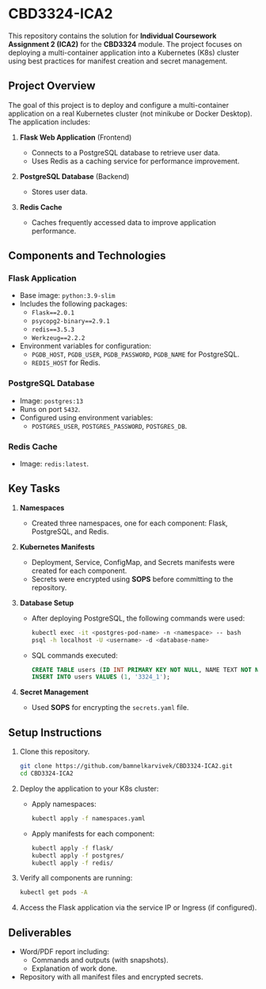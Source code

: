
# CBD3324-ICA2

This repository contains the solution for **Individual Coursework Assignment 2 (ICA2)** for the **CBD3324** module. The project focuses on deploying a multi-container application into a Kubernetes (K8s) cluster using best practices for manifest creation and secret management.

## Project Overview

The goal of this project is to deploy and configure a multi-container application on a real Kubernetes cluster (not minikube or Docker Desktop). The application includes:

1. **Flask Web Application** (Frontend)  
   - Connects to a PostgreSQL database to retrieve user data.  
   - Uses Redis as a caching service for performance improvement.

2. **PostgreSQL Database** (Backend)  
   - Stores user data.

3. **Redis Cache**  
   - Caches frequently accessed data to improve application performance.

## Components and Technologies

### Flask Application
- Base image: `python:3.9-slim`
- Includes the following packages:
  - `Flask==2.0.1`
  - `psycopg2-binary==2.9.1`
  - `redis==3.5.3`
  - `Werkzeug==2.2.2`
- Environment variables for configuration:
  - `PGDB_HOST`, `PGDB_USER`, `PGDB_PASSWORD`, `PGDB_NAME` for PostgreSQL.
  - `REDIS_HOST` for Redis.

### PostgreSQL Database
- Image: `postgres:13`
- Runs on port `5432`.
- Configured using environment variables:
  - `POSTGRES_USER`, `POSTGRES_PASSWORD`, `POSTGRES_DB`.

### Redis Cache
- Image: `redis:latest`.

## Key Tasks

1. **Namespaces**
   - Created three namespaces, one for each component: Flask, PostgreSQL, and Redis.

2. **Kubernetes Manifests**
   - Deployment, Service, ConfigMap, and Secrets manifests were created for each component.
   - Secrets were encrypted using **SOPS** before committing to the repository.

3. **Database Setup**
   - After deploying PostgreSQL, the following commands were used:
     ```bash
     kubectl exec -it <postgres-pod-name> -n <namespace> -- bash
     psql -h localhost -U <username> -d <database-name>
     ```
   - SQL commands executed:
     ```sql
     CREATE TABLE users (ID INT PRIMARY KEY NOT NULL, NAME TEXT NOT NULL);
     INSERT INTO users VALUES (1, '3324_1');
     ```

4. **Secret Management**
   - Used **SOPS** for encrypting the `secrets.yaml` file.

## Setup Instructions

1. Clone this repository.
   ```bash
   git clone https://github.com/bamnelkarvivek/CBD3324-ICA2.git
   cd CBD3324-ICA2
   ```

2. Deploy the application to your K8s cluster:
   - Apply namespaces:
     ```bash
     kubectl apply -f namespaces.yaml
     ```
   - Apply manifests for each component:
     ```bash
     kubectl apply -f flask/
     kubectl apply -f postgres/
     kubectl apply -f redis/
     ```

3. Verify all components are running:
   ```bash
   kubectl get pods -A
   ```

4. Access the Flask application via the service IP or Ingress (if configured).

## Deliverables

- Word/PDF report including:
  - Commands and outputs (with snapshots).
  - Explanation of work done.
- Repository with all manifest files and encrypted secrets.
